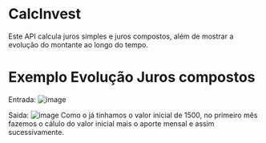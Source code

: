 # CalcInvest
Este API calcula juros simples e juros compostos, além de mostrar a evolução do montante ao longo do tempo.

# Exemplo Evolução Juros compostos
Entrada: 
![image](https://github.com/user-attachments/assets/59c2004f-d1be-4aad-a63a-8106124e6ac2)


Saida:
![image](https://github.com/user-attachments/assets/6096b1e0-bdf8-4fd2-9d4b-72538042f8c6)
Como o já tinhamos o valor inicial  de 1500, no primeiro mês fazemos o cálulo do valor inicial mais o aporte mensal e assim sucessivamente.
